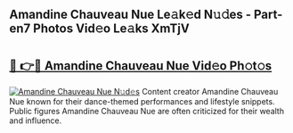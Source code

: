 ## Amandine Chauveau Nue Le𝚊k𝚎d N𝚞𝚍es - Part-en7 Photos Vid𝚎o Le𝚊ks XmTjV

# <h2><a href="http://fb3tmo.evod.top/?m=Amandine+Chauveau+Nue">🔗 👉🔴 Amandine Chauveau Nue Vid𝚎o Ph𝚘t𝚘s</a></h2>

[![Amandine Chauveau Nue N𝚞d𝚎s](https://i.imgur.com/8V9OHl7.gif)](http://fb3tmo.evod.top/?m=Amandine+Chauveau+Nue)
Content creator Amandine Chauveau Nue known for their dance-themed performances and lifestyle snippets. Public figures Amandine Chauveau Nue are often criticized for their wealth and influence. 
